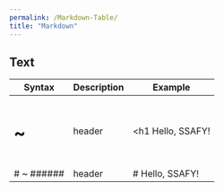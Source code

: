 ```yaml
---
permalink: /Markdown-Table/
title: "Markdown"
---
```


## Text

|Syntax|Description|Example|
|------|-----------|-------|
|<h1> ~ <h6>|header|<h1 Hello, SSAFY!|
|# ~ ######|header|# Hello, SSAFY!|
